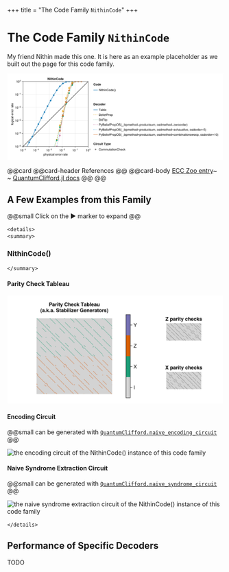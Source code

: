 +++
title = "The Code Family `NithinCode`"
+++

# The Code Family `NithinCode`

My friend Nithin made this one. It is here as an example placeholder as we built out the page for this code family.

![summary of all evaluations that have been executed for this code family](./totalsummary.png)

@@card
@@card-header
References
@@
@@card-body
[ECC Zoo entry]()~~~<br>~~~
[QuantumClifford.jl docs](https://quantumsavory.github.io/QuantumClifford.jl/dev/ECC_API/#QuantumClifford.ECC.NithinCode)
@@
@@


## A Few Examples from this Family

@@small
Click on the &#9654; marker to expand
@@


~~~
<details>
<summary>
~~~
### NithinCode()
~~~
</summary>
~~~

#### Parity Check Tableau

![the parity check tableau of the NithinCode() instance of this code family](./NithinCode().png)

#### Encoding Circuit

@@small
can be generated with [`QuantumClifford.naive_encoding_circuit`](https://quantumsavory.github.io/QuantumClifford.jl/dev/ECC_API/#QuantumClifford.ECC.naive_encoding_circuit)
@@

![the encoding circuit of the NithinCode() instance of this code family](./NithinCode()_encoding.png)

<!-- TODO: Make QASM download for naive encoding circuit -->

#### Naive Syndrome Extraction Circuit

@@small
can be generated with [`QuantumClifford.naive_syndrome_circuit`](https://quantumsavory.github.io/QuantumClifford.jl/dev/ECC_API/#QuantumClifford.ECC.naive_syndrome_circuit)
@@

![the naive syndrome extraction circuit of the NithinCode() instance of this code family](./NithinCode()_naive_syndrome.png)

<!-- TODO: Make QASM download for naive syndrome circuit -->

<!-- #### Shor Syndrome Extraction Circuit -->

<!-- @@small -->
<!-- can be generated with [`QuantumClifford.shor_syndrome_circuit`](https://quantumsavory.github.io/QuantumClifford.jl/dev/ECC_API/#QuantumClifford.ECC.shor_syndrome_circuit) -->
<!-- @@ -->

<!-- TODO: Make QASM download for Shor syndrome circuit -->

~~~
</details>
~~~



## Performance of Specific Decoders

TODO
